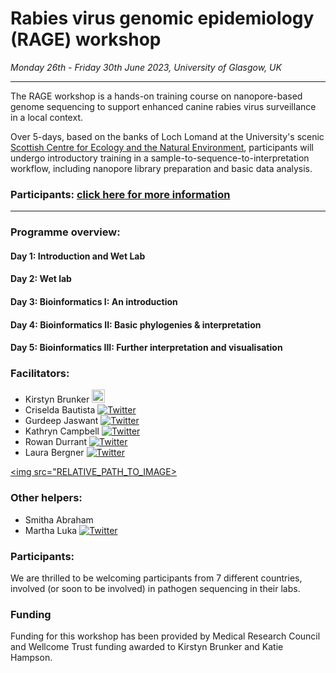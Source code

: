# Rabies virus genomic epidemiology (RAGE) workshop

*Monday 26th - Friday 30th June 2023, University of Glasgow, UK*

---

The RAGE workshop is a hands-on training course on nanopore-based genome sequencing to support enhanced canine rabies virus surveillance in a local context.  

Over 5-days, based on the banks of Loch Lomand at the University's scenic [Scottish Centre for Ecology and the Natural Environment](https://www.gla.ac.uk/research/az/scene/), participants will undergo introductory training in  a sample-to-sequence-to-interpretation workflow, including nanopore library preparation and basic data analysis.

### Participants: [click here for more information](participant_information/README.md)
---

### Programme overview:

#### Day 1: Introduction and Wet Lab
#### Day 2: Wet lab
#### Day 3: Bioinformatics I: An introduction
#### Day 4: Bioinformatics II: Basic phylogenies & interpretation
#### Day 5: Bioinformatics III: Further interpretation and visualisation

### Facilitators:

* Kirstyn Brunker <img  src="https://github.com/RAGE-toolkit/RAGE-workshop/assets/10990340/a8f4f246-e333-4847-a5e8-9976152093ff" width="21px"/></a>
* Criselda Bautista [![Twitter](https://github.com/RAGE-toolkit/RAGE-workshop/tree/main/icon/twitter.png)](https://twitter.com/VetEssel)
* Gurdeep Jaswant [![Twitter](https://github.com/RAGE-toolkit/RAGE-workshop/tree/main/icon/twitter.png)](https://twitter.com/Gurdeep_Jaswant)
* Kathryn Campbell [![Twitter](https://github.com/RAGE-toolkit/RAGE-workshop/tree/main/icon/twitter.png)](https://twitter.com/ThatKatC)
* Rowan Durrant [![Twitter](https://github.com/RAGE-toolkit/RAGE-workshop/tree/main/icon/twitter.png)](https://twitter.com/RowanGDurrant)
* Laura Bergner [![Twitter](https://github.com/RAGE-toolkit/RAGE-workshop/tree/main/icon/twitter.png)](https://twitter.com/laura_bergner)

<a href="https://stackoverflow.com/"><img src="RELATIVE_PATH_TO_IMAGE></img></a>
### Other helpers:
* Smitha Abraham
* Martha Luka [![Twitter](https://github.com/RAGE-toolkit/RAGE-workshop/tree/main/icon/twitter.png)](https://twitter.com/martha_mawia/)

### Participants:
We are thrilled to be welcoming participants from 7 different countries, involved (or soon to be involved) in pathogen sequencing in their labs. 

### Funding
Funding for this workshop has been provided by Medical Research Council and Wellcome Trust funding awarded to Kirstyn Brunker and Katie Hampson.
